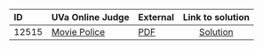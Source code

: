 | ID | UVa Online Judge | External | Link to solution |
|:---|:---|:---|:---:|
| 12515 | [Movie Police](https://onlinejudge.org/index.php?option=com_onlinejudge&Itemid=8&category=24&page=show_problem&problem=3960) | [PDF](https://onlinejudge.org/external/125/12515.pdf) | [Solution](https://github.com/versenyi98/uva-solutions/tree/main/solutions/12515%20-%20Movie%20Police)|
